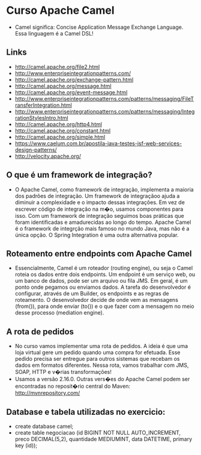 # Curso Apache Camel
* Camel significa: Concise Application Message Exchange Language. Essa linguagem é a Camel DSL!

## Links
* http://camel.apache.org/file2.html
* http://www.enterpriseintegrationpatterns.com/
* http://camel.apache.org/exchange-pattern.html
* http://camel.apache.org/message.html
* http://camel.apache.org/event-message.html
* http://www.enterpriseintegrationpatterns.com/patterns/messaging/FileTransferIntegration.html
* http://www.enterpriseintegrationpatterns.com/patterns/messaging/IntegrationStylesIntro.html
* http://camel.apache.org/http4.html
* http://camel.apache.org/constant.html
* http://camel.apache.org/simple.html
* https://www.caelum.com.br/apostila-java-testes-jsf-web-services-design-patterns/
* http://velocity.apache.org/

## O que é um framework de integração?
* O Apache Camel, como framework de integração, implementa a maioria dos padrões de integração. Um framework de integraçãoo ajuda a diminuir a complexidade e o impacto dessas integrações. Em vez de escrever código de integração na m�o, usamos componentes para isso. Com um framework de integração seguimos boas práticas que foram identificadas e amadurecidas ao longo do tempo. Apache Camel é o framework de integrção mais famoso no mundo Java, mas não é a única opção. O Spring Integration é uma outra alternativa popular.

## Roteamento entre endpoints com Apache Camel
* Essencialmente, Camel é um roteador (routing engine), ou seja o Camel roteia os dados entre dois endpoints. Um endpoint é um serviço web, ou um banco de dados, pode ser um arquivo ou fila JMS. Em geral, é um ponto onde pegamos ou enviamos dados. A tarefa do desenvolvedor é configurar, através de um Builder, os endpoints e as regras de roteamento. O desenvolvedor decide de onde vem as mensagens (from()), para onde enviar (to()) e o que fazer com a mensagem no meio desse processo (mediation engine).

## A rota de pedidos
* No curso vamos implementar uma rota de pedidos. A ideia é que uma loja virtual gere um pedido quando uma compra for efetuada. Esse pedido precisa ser entregue para outros sistemas que recebam os dados em formatos diferentes. Nessa rota, vamos trabalhar com JMS, SOAP, HTTP e v�rias transformações!
* Usamos a versão 2.16.0. Outras vers�es do Apache Camel podem ser encontradas no reposit�rio central do Maven: http://mvnrepository.com/

## Database e tabela utilizadas no exercicio:
* create database camel;
* create table negociacao (id BIGINT NOT NULL AUTO_INCREMENT, preco DECIMAL(5,2), quantidade MEDIUMINT, data DATETIME, primary key (id));





